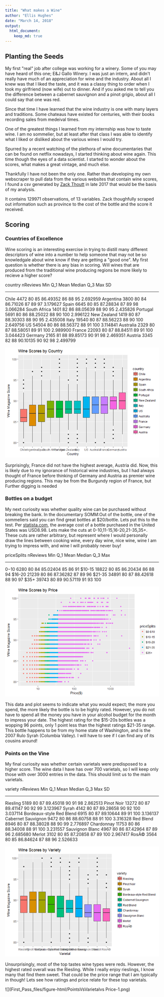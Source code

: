 ```yaml
---
title: "What makes a Wine"
author: "Ellis Hughes"
date: "March 14, 2018"
output:
  html_document:
    keep_md: true
---
```




## Planting the Seeds

My first "real" job after college was working for a winery. Some of you may have heard of this one; E&J Gallo Winery. I was just an intern, and didn't really have much of an appreciation for wine and the industry. About all I knew was that I liked the taste, and it was a classy thing to order when I took my girlfriend (now wife) out to dinner. And if you asked me to tell you the difference between a cabernet sauvignon and a pinot grigio, about all I could say that one was red. 

Since that time I have learned that the wine industry is one with many layers and traditions. Some chateaus have existed for centuries, with their books recording sales from medeival times. 

One of the greatest things I learned from my internship was how to taste wine. I am no sommelier, but at least after that class I was able to identify what I liked or disliked about the various wines I would try. 

Spurred by a recent watching of the plethora of wine documentaries that can be found on netflix nowadays, I started thinking about wine again. This time though the eyes of a data scientist. I started to wonder about the scores, what makes a great vintage, and much else. 

Thankfully I have not been the only one. Rather than developing my own webscraper to pull data from the various websites that contain wine scores, I found a csv generated by [Zack Thoutt]("https://www.kaggle.com/zynicide/wine-reviews/data") in late 2017 that would be the basis of my analysis. 

It contains 129971 observations, of 13 variables. Zack thoughfully scraped out information such as province to the cost of the bottle and the score it received. 

## Scoring

### Countries of Excellence
Wine scoring is an interesting exercise in trying to distill many different descriptors of wine into a number to help someone that may not be so knowledgale about wine know if they are getting a "good one". My first question is whether there is any bias in scoring. Will wines that are produced from the traditional wine producing regions be more likely to recieve a higher score?



country         nReviews   Min   Q_1       Mean   Median   Q_3   Max         SD
-------------  ---------  ----  ----  ---------  -------  ----  ----  ---------
Chile               4472    80    85   86.49352       86    88    95   2.692959
Argentina           3800    80    84   86.71026       87    89    97   3.179627
Spain               6645    80    85   87.28834       87    89    98   3.066284
South Africa        1401    82    86   88.05639       88    90    95   2.435826
Portugal            5691    80    86   88.25022       88    90   100   2.996122
New Zealand         1419    80    87   88.30303       88    90    95   2.435008
Italy              19540    80    87   88.56223       88    90   100   2.649756
US                 54504    80    86   88.56372       88    91   100   3.114841
Australia           2329    80    87   88.58051       89    91   100   2.989900
France             22093    80    87   88.84511       89    91   100   3.044423
Germany             2165    81    88   89.85173       90    91    98   2.469351
Austria             3345    82    88   90.10135       90    92    98   2.499799

![](First_Pass_files/figure-html/PointsVsCountry-1.png)<!-- -->

Surprisingly, France did not have the highest average, Austria did. Now, this is likely due to my ignorance of historical wine industries, but I had always thought of France before thinking of Germany and Austria as premier wine producing regions. This may be from the Burgundy region of France, but Further digging is needed

### Bottles on a budget

My next curiosity was whether quality wine can be purchased without breaking the bank. In the documentary SOMM:Out of the bottle, one of the sommeliers said you can find great bottles at $20/bottle. Lets put this to the test. Per [statista.com]("https://www.statista.com/statistics/259433/average-price-of-leading-types-of-wine-in-the-us/"), the average cost of a bottle purchased in the United States was USD8.98. Lets make the cuts at 0-10,11-15,16-20,21-35,35+. These cuts are rather arbitrary, but represent where I would personally draw the lines between cooking wine, every day wine, nice wine, wine I am trying to impress with, and wine I will probably never buy!



priceSplits    nReviews   Min   Q_1       Mean   Median   Q_3   Max
------------  ---------  ----  ----  ---------  -------  ----  ----
$0-$10             6280    80    84   85.02404       85    86    91
$10-15            18822    80    85   86.20434       86    88    94
$16-20            21239    80    86   87.36282       87    89    96
$21-35            34891    80    87   88.42618       88    90    97
$35+              39743    80    89   90.57119       91    93   100

![](First_Pass_files/figure-html/PointsVsPrice-1.png)<!-- -->

This data and plot seems to indicate what you would expect; the more you spend, the more likely the bottle is to be highly rated. However, you do not have to spend all the money you have in your alcohol budget for the month to impress your date. The highest rating for the \$15-20s bottles was a wopping 96 points, only 1 point less than the highest ratings \$21-35 range. This bottle happens to be from my home state of Washington, and is the 2007 Rulo Syrah (Columbia Valley). I will have to see if I can find any of its cousins around!

### Points on the Vine

My final curiosity was whether certain varietals were predisposed to a higher score. The wine data I have has over 700 varietals, so I will keep only those with over 3000 entries in the data. This should limit us to the main varietals. 



variety                     nReviews   Min   Q_1       Mean   Median   Q_3   Max         SD
-------------------------  ---------  ----  ----  ---------  -------  ----  ----  ---------
Riesling                        5189    80    87   89.45018       90    91    98   2.862513
Pinot Noir                     13272    80    87   89.41147       90    92    99   3.123967
Syrah                           4142    80    87   89.28658       90    92   100   3.037114
Bordeaux-style Red Blend        6915    80    87   89.10644       89    91   100   3.136137
Cabernet Sauvignon              9472    80    86   88.60758       88    91   100   3.316328
Red Blend                       8946    80    87   88.38028       88    90    99   2.776897
Chardonnay                     11753    80    86   88.34008       88    91   100   3.231557
Sauvignon Blanc                 4967    80    86   87.42964       87    89    96   2.685680
Merlot                          3102    80    85   87.20858       87    89   100   2.967417
RosÃ©                           3564    80    85   86.84624       87    88    96   2.526633

![](First_Pass_files/figure-html/PointsVsVarietal-1.png)<!-- -->


Unsurprisingly, most of the top tastes wine types were reds. However, the highest rated overall was the Riesling. While I really enjoy rieslings, I know many that find them sweet. That could be the price range that I am typically in though! Lets see how ratings and price relate for these top varietals.

![](First_Pass_files/figure-html/PointsVsVarietalvs Price-1.png)<!-- -->

